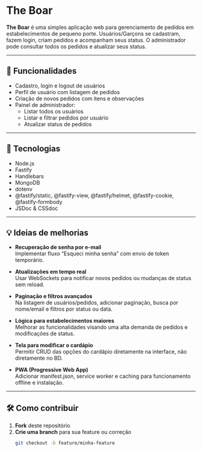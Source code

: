 # The Boar

**The Boar** é uma simples aplicação web para gerenciamento de pedidos em estabelecimentos de pequeno porte. Usuários/Garçons se cadastram, fazem login, criam pedidos e acompanham seus status. O administrador pode consultar todos os pedidos e atualizar seus status.

---

## 📌 Funcionalidades

- Cadastro, login e logout de usuários  
- Perfil de usuário com listagem de pedidos  
- Criação de novos pedidos com itens e observações  
- Painel de administrador:
  - Listar todos os usuários  
  - Listar e filtrar pedidos por usuário  
  - Atualizar status de pedidos  

---

## 🧰 Tecnologias

- Node.js  
- Fastify  
- Handlebars  
- MongoDB  
- dotenv  
- @fastify/static, @fastify-view, @fastify/helmet, @fastify-cookie, @fastify-formbody  
- JSDoc & CSSdoc  

---

## 💡 Ideias de melhorias

- **Recuperação de senha por e-mail**  
  Implementar fluxo “Esqueci minha senha” com envio de token temporário.

- **Atualizações em tempo real**  
  Usar WebSockets para notificar novos pedidos ou mudanças de status sem reload.

- **Paginação e filtros avançados**  
  Na listagem de usuários/pedidos, adicionar paginação, busca por nome/email e filtros por status ou data.

- **Lógica para estabelecimentos maiores**  
  Melhorar as funcionalidades visando uma alta demanda de pedidos e modificações de status.

- **Tela para modificar o cardápio**  
  Permitir CRUD das opções do cardápio diretamente na interface, não diretamente no BD.

- **PWA (Progressive Web App)**  
  Adicionar manifest.json, service worker e caching para funcionamento offline e instalação.

---

## 🛠️ Como contribuir

1. **Fork** deste repositório  
2. **Crie uma branch** para sua feature ou correção  
   ```bash
   git checkout -b feature/minha-feature
